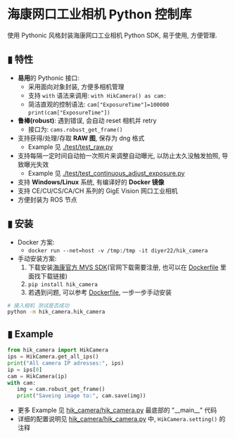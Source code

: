 # 海康网口工业相机 Python 控制库
使用 Pythonic 风格封装海康网口工业相机 Python SDK, 易于使用, 方便管理. 

## ▮ 特性
- **易用**的 Pythonic 接口:
   - 采用面向对象封装, 方便多相机管理
   - 支持 `with` 语法来调用: `with HikCamera() as cam:`
   - 简洁直观的控制语法: `cam["ExposureTime"]=100000` `print(cam["ExposureTime"])`
- **鲁棒(robust)**: 遇到错误, 会自动 reset 相机并 retry
   - 接口为: `cams.robust_get_frame()`
- 支持获得/处理/存取 **RAW 图**, 保存为 dng 格式
   - Example 见 [./test/test_raw.py](./test/test_raw.py)
- 支持每隔一定时间自动拍一次照片来调整自动曝光, 以防止太久没触发拍照, 导致曝光失效
   - Example 见 [./test/test_continuous_adjust_exposure.py](./test/test_continuous_adjust_exposure.py)
- 支持 **Windows/Linux** 系统, 有编译好的 **Docker 镜像**
- 支持 CE/CU/CS/CA/CH 系列的 GigE Vision 网口工业相机 
- 方便封装为 ROS 节点

## ▮ 安装
- Docker 方案:
   - `docker run --net=host -v /tmp:/tmp -it diyer22/hik_camera`
- 手动安装方案:
   1. 下载安装[海康官方 MVS SDK](https://www.hikrobotics.com/cn/machinevision/service/download)(官网下载需要注册, 也可以在 [Dockerfile](Dockerfile) 里面找下载链接)
   2. `pip install hik_camera`
   3. 若遇到问题, 可以参考 [Dockerfile](Dockerfile), 一步一步手动安装

```bash
# 接入相机 测试是否成功
python -m hik_camera.hik_camera
```

## ▮ Example
```Python
from hik_camera import HikCamera
ips = HikCamera.get_all_ips()
print("All camera IP adresses:", ips)
ip = ips[0]
cam = HikCamera(ip)
with cam:
   img = cam.robust_get_frame()
   print("Saveing image to:", cam.save(img))
```
- 更多 Example 见 [hik_camera/hik_camera.py](hik_camera/hik_camera.py) 最底部的 "\_\_main\_\_" 代码
- 详细的配置说明见 [hik_camera/hik_camera.py](hik_camera/hik_camera.py#L91) 中, `HikCamera.setting()` 的注释
